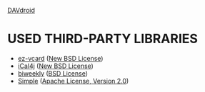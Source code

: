 
[DAVdroid](http://davdroid.bitfire.at)


USED THIRD-PARTY LIBRARIES
==========================

* [ez-vcard](https://code.google.com/p/ez-vcard/) ([New BSD License](http://opensource.org/licenses/BSD-3-Clause))
* [iCal4j](http://ical4j.sourceforge.net/) ([New BSD License](http://sourceforge.net/p/ical4j/ical4j/ci/default/tree/LICENSE))
* [biweekly](http://sourceforge.net/projects/biweekly/) ([BSD License](http://opensource.org/licenses/bsd-license.php))
* [Simple](http://simple.sourceforge.net/) ([Apache License, Version 2.0](http://www.apache.org/licenses/LICENSE-2.0))
